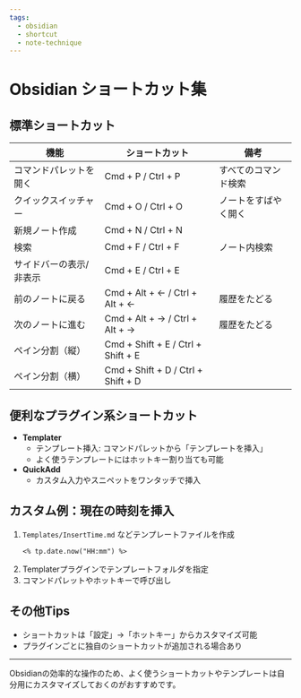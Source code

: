 ```yaml
---
tags:
  - obsidian
  - shortcut
  - note-technique
---
```

# Obsidian ショートカット集

## 標準ショートカット
| 機能                     | ショートカット             | 備考                         |
|--------------------------|----------------------------|------------------------------|
| コマンドパレットを開く   | Cmd + P / Ctrl + P         | すべてのコマンド検索         |
| クイックスイッチャー     | Cmd + O / Ctrl + O         | ノートをすばやく開く         |
| 新規ノート作成           | Cmd + N / Ctrl + N         |                              |
| 検索                     | Cmd + F / Ctrl + F         | ノート内検索                 |
| サイドバーの表示/非表示  | Cmd + E / Ctrl + E         |                              |
| 前のノートに戻る         | Cmd + Alt + ← / Ctrl + Alt + ← | 履歴をたどる           |
| 次のノートに進む         | Cmd + Alt + → / Ctrl + Alt + → | 履歴をたどる           |
| ペイン分割（縦）         | Cmd + Shift + E / Ctrl + Shift + E |                |
| ペイン分割（横）         | Cmd + Shift + D / Ctrl + Shift + D |                |

## 便利なプラグイン系ショートカット
- **Templater**
  - テンプレート挿入: コマンドパレットから「テンプレートを挿入」
  - よく使うテンプレートにはホットキー割り当ても可能
- **QuickAdd**
  - カスタム入力やスニペットをワンタッチで挿入

## カスタム例：現在の時刻を挿入
1. `Templates/InsertTime.md` などテンプレートファイルを作成
   ```
   <% tp.date.now("HH:mm") %>
   ```
2. Templaterプラグインでテンプレートフォルダを指定
3. コマンドパレットやホットキーで呼び出し

## その他Tips
- ショートカットは「設定」→「ホットキー」からカスタマイズ可能
- プラグインごとに独自のショートカットが追加される場合あり

---
Obsidianの効率的な操作のため、よく使うショートカットやテンプレートは自分用にカスタマイズしておくのがおすすめです。 